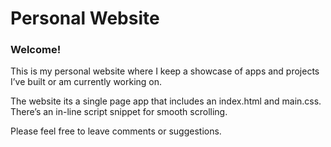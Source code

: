 # Personal Website

### Welcome! 
This is my personal website where I keep a showcase of apps and projects I’ve built or am currently working on. 

The website its a single page app that includes an index.html and main.css. There’s an in-line script snippet for smooth scrolling. 

Please feel free to leave comments or suggestions. 







